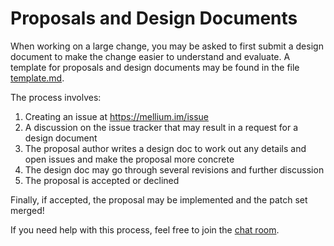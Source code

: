 # Proposals and Design Documents

When working on a large change, you may be asked to first submit a design
document to make the change easier to understand and evaluate.
A template for proposals and design documents may be found in the file
[template.md].

The process involves:

1. Creating an issue at https://mellium.im/issue
2. A discussion on the issue tracker that may result in a request for a design
   document
3. The proposal author writes a design doc to work out any details and open
   issues and make the proposal more concrete
4. The design doc may go through several revisions and further discussion
5. The proposal is accepted or declined

Finally, if accepted, the proposal may be implemented and the patch set merged!

If you need help with this process, feel free to join the [chat
room](https://conversations.im/j/mellium@conference.samwhited.com).

[template.md]: https://mellium.im/design/template
